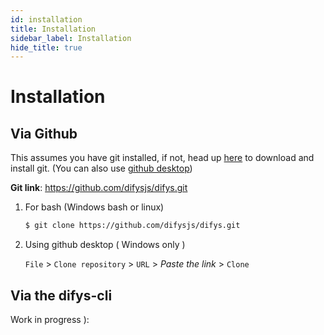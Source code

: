 ```yaml
---
id: installation
title: Installation
sidebar_label: Installation
hide_title: true
---
```


# Installation

## Via Github

This assumes you have git installed, if not, head up [here](https://git-scm.com/downloads) to download and install git.
(You can also use [github desktop](https://desktop.github.com/))

**Git link**: https://github.com/difysjs/difys.git

1. For bash (Windows bash or linux)
	```bash
	$ git clone https://github.com/difysjs/difys.git
	```

2. Using github desktop ( Windows only )

	`File` > `Clone repository` > `URL` > _Paste the link_ > `Clone`


## Via the difys-cli

Work in progress ):